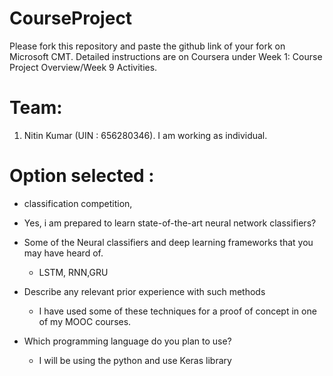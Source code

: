 # CourseProject

Please fork this repository and paste the github link of your fork on Microsoft CMT. Detailed instructions are on Coursera under Week 1: Course Project Overview/Week 9 Activities.
# Team:
  1) Nitin Kumar (UIN : 656280346). I am working as individual.

# Option selected : 
  - classification competition, 
  - Yes, i am prepared to learn state-of-the-art neural network classifiers? 
  
  - Some of the Neural classifiers and deep learning frameworks that you may have heard of. 
    - LSTM, RNN,GRU
  - Describe any relevant prior experience with such methods
    - I have used some of these techniques for a proof of concept in one of my MOOC courses.
  - Which programming language do you plan to use?
    - I will be using the python and use Keras library
